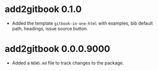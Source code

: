 # add2gitbook 0.1.0

* Added the template `gitbook-in-one-html` with examples, bib default path, headings, issue source button.

# add2gitbook 0.0.0.9000

* Added a `NEWS.md` file to track changes to the package.
